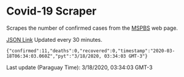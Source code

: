 # Covid-19 Scraper

Scrapes the number of confirmed cases from the [MSPBS](https://www.mspbs.gov.py/covid-19.php) web page.

[JSON Link](https://jmayalag.github.io/covid19-scrape/cases.json)
Updated every 30 minutes.
```
{"confirmed":11,"deaths":0,"recovered":0,"timestamp":"2020-03-18T06:34:03.060Z","pyt":"3/18/2020, 03:34:03 GMT-3"}
```
Last update (Paraguay Time): 3/18/2020, 03:34:03 GMT-3